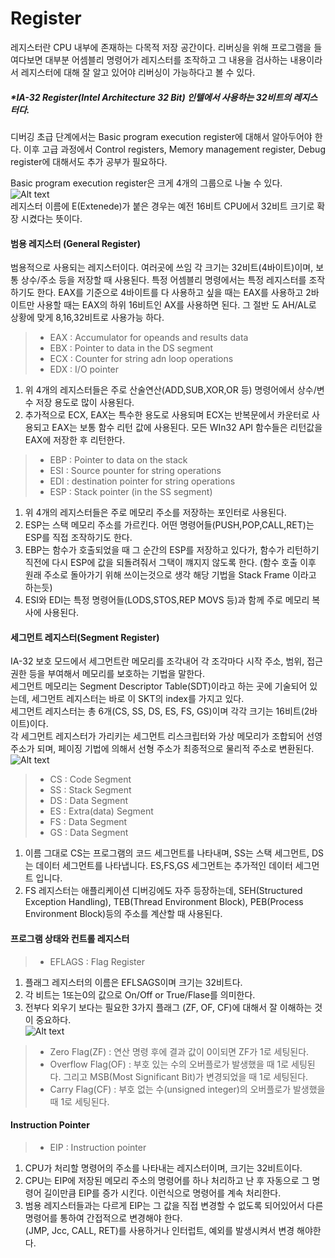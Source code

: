 

# Register
레지스터란 CPU 내부에 존재하는 다목적 저장 공간이다. 리버싱을 위해 프로그램을 들여다보면 대부분 어셈블리 명령어가 레지스터를 조작하고 그 내용을 검사하는 내용이라서 레지스터에 대해 잘 알고 있어야 리버싱이 가능하다고 볼 수 있다.  

##### *IA-32 Register(Intel Architecture 32 Bit)  인텔에서 사용하는 32비트의 레지스터다. 

디버깅 초급 단계에서는 Basic program execution register에 대해서 알아두어야 한다. 이후 고급 과정에서 Control registers, Memory management register, Debug register에 대해서도 추가 공부가 필요하다.  

Basic program execution register은 크게 4개의 그룹으로 나눌 수 있다.  
![Alt text](https://i.imgur.com/2Q293YP.png)  
레지스터 이름에 E(Extenede)가 붙은 경우는 예전 16비트 CPU에서 32비트 크기로 확장 시켰다는 뜻이다.  

#### 범용 레지스터 (General Register)  
범용적으로 사용되는 레지스터이다. 여러곳에 쓰임 각 크기는 32비트(4바이트)이며, 보통 상수/주소 등을 저장할 때 사용된다. 
특정 어셈블리 명령에서는 특정 레지스터를 조작하기도 한다.
EAX를 기준으로 4바이트를 다 사용하고 싶을 때는 EAX를 사용하고 2바이트만 사용할 때는 EAX의 하위 16비트인 AX를 사용하면 된다. 그 절반 도 AH/AL로
상황에 맞게 8,16,32비트로 사용가능 하다.  

> - EAX : Accumulator for opeands and results data
> - EBX : Pointer to data in the DS segment
> - ECX : Counter for string adn loop operations
> - EDX : I/O pointer  

1. 위 4개의 레지스터들은 주로 산술연산(ADD,SUB,XOR,OR 등) 명령어에서 상수/변수 저장 용도로 많이 사용된다.  
2. 추가적으로 ECX, EAX는 특수한 용도로 사용되며 ECX는 반복문에서 카운터로 사용되고 EAX는 보통 함수 리턴 값에 사용된다. 모든 WIn32 API 함수들은 리턴값을 EAX에 저장한 후 리턴한다.  

> - EBP : Pointer to data on the stack
> - ESI : Source pounter for string operations
> - EDI : destination pointer for string operations
> - ESP : Stack pointer (in the SS segment)

1. 위 4개의 레지스터들은 주로 메모리 주소를 저장하는 포인터로 사용된다.  
2. ESP는 스택 메모리 주소를 가르킨다. 어떤 명령어들(PUSH,POP,CALL,RET)는 ESP를 직접 조작하기도 한다.  
3. EBP는 함수가 호출되었을 때 그 순간의 ESP를 저장하고 있다가, 함수가 리턴하기 직전에 다시 ESP에 값을 되돌려줘서 그택이 꺠지지 않도록 한다. (함수 호출 이후 원래 주소로 돌아가기 위해 쓰이는것으로 생각 해당 기법을 Stack Frame 이라고 하는듯)  
4. ESI와 EDI는 특정 명령어들(LODS,STOS,REP MOVS 등)과 함께 주로 메모리 복사에 사용된다.  

#### 세그먼트 레지스터(Segment Register)  
IA-32 보호 모드에서 세그먼트란 메모리를 조각내어 각 조각마다 시작 주소, 범위, 접근 권한 등을 부여해서 메모리를 보호하는 기법을 말한다.  
세그먼트 메모리는 Segment Descriptor Table(SDT)이라고 하는 곳에 기술되어 있는데, 세그먼트 레지스터는 바로 이 SKT의 index를 가지고 있다.  
세그먼트 레지스터는 총 6개(CS, SS, DS, ES, FS, GS)이며 각각 크기는 16비트(2바이트)이다.  
각 세그먼트 레지스터가 가리키는 세그먼트 리스크립터와 가상 메모리가 조합되어 선영주소가 되며, 페이징 기법에 의해서 선형 주소가 최종적으로 물리적 주소로 변환된다.  
![Alt text](https://i.imgur.com/594EmIR.png)  

> - CS : Code Segment
> - SS : Stack Segment
> - DS : Data Segment
> - ES : Extra(data) Segment
> - FS : Data Segment
> - GS : Data Segment  

1. 이름 그대로 CS는 프로그램의 코드 세그먼트를 나타내며, SS는 스택 세그먼트, DS는 데이터 세그먼트를 나타냅니다. ES,FS,GS 세그먼트는 추가적인 데이터 세그먼트 입니다.  
2. FS 레지스터는 애플리케이션 디버깅에도 자주 등장하는데, SEH(Structured Exception Handling), TEB(Thread Environment Block), PEB(Process Environment Block)등의 주소를 계산할 때 사용된다.  

#### 프로그램 상태와 컨트롤 레지스터  

> - EFLAGS : Flag Register  

1. 플래그 레지스터의 이름은 EFLSAGS이며 크기는 32비트다.  
2. 각 비트는 1또는0의 값으로 On/Off or True/Flase를 의미한다.  
3. 전부다 외우기 보다는 필요한 3가지 플래그 (ZF, OF, CF)에 대해서 잘 이해하는 것이 중요하다.  
![Alt text](https://i.imgur.com/WVZJdJu.png)  

> - Zero Flag(ZF) : 연산 명령 후에 결과 값이 0이되면 ZF가 1로 세팅된다.  
> - Overflow Flag(OF) : 부호 있는 수의 오버플로가 발생했을 때 1로 세팅된다. 그리고 MSB(Most Significant Bit)가 변경되었을 때 1로 세팅된다.  
> - Carry Flag(CF) : 부호 없는 수(unsigned integer)의 오버플로가 발생했을 때 1로 세팅된다.  

#### Instruction Pointer  

> - EIP : Instruction pointer  

1. CPU가 처리할 명령어의 주소를 나타내는 레지스터이며, 크기는 32비트이다.  
2. CPU는 EIP에 저장된 메모리 주소의 명령어를 하나 처리하고 난 후 자동으로 그 명령어 길이만큼 EIP를 증가 시킨다. 이런식으로 명령어를 계속 처리한다.  
3. 범용 레지스터들과는 다르게 EIP는 그 값을 직접 변경할 수 없도록 되어있어서 다른 명령어를 통하여 간접적으로 변경해야 한다.  
(JMP, Jcc, CALL, RET)를 사용하거나 인터럽트, 예외를 발생시켜서 변경 해야한다.





